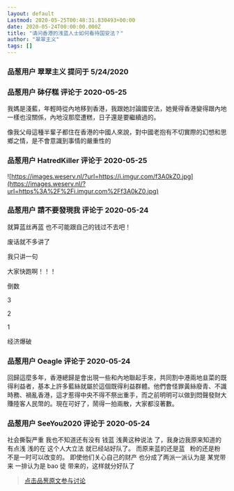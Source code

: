 ```yaml
---
layout: default
Lastmod: 2020-05-25T00:48:31.830493+00:00
date: 2020-05-24T00:00:00.000Z
title: "请问香港的浅蓝人士如何看待国安法？"
author: "翠翠主义"
tags: []
---
```



### 品葱用户 **翠翠主义** 提问于 5/24/2020
    

    
                

### 品葱用户 **砵仔糕** 评论于 2020-05-25
        
我媽是淺藍，年輕時從內地移到香港，我跟她討論國安法，她覺得香港變得跟內地一樣也沒關係，內地沒那麼遭糕，日子還是要繼續過的。  
  
像我父母這種半輩子都住在香港的中國人來說，對中國老抱有不切實際的幻想和思鄉之情，是不會意識到事情的嚴重性的
        
                

### 品葱用户 **HatredKiller** 评论于 2020-05-25
        
![https://images.weserv.nl/?url=https://i.imgur.com/f3A0kZ0.jpg](https://images.weserv.nl/?url=https%3A%2F%2Fi.imgur.com%2Ff3A0kZ0.jpg)
        
                

### 品葱用户 **請不要發現我** 评论于 2020-05-24
        
就算蓝丝再蓝 也不可能跟自己的钱过不去吧！  
  
废话就不多讲了  
  
我只讲一句  
  
大家快跑啊！！！  
  
  
  
倒数  
  
3  
  
2  
  
1  
  
经济爆破
        
                

### 品葱用户 **Oeagle** 评论于 2020-05-24
        
回歸這麼多年，香港總歸是會出現一些和內地聯起手來，共同割中港兩地韭菜的既得利益者，基本上許多藍絲就屬於這個既得利益群體。他們會怪罪黃絲廢青、不識時務、禍亂香港，這才惹得中央不得不祭出重手，而之前明明可以做到悶聲發財大賺陸客人民幣的。現在可好了，鬧得一拍兩散，大家都沒著數。
        
                

### 品葱用户 **SeeYou2020** 评论于 2020-05-24
        
社会撕裂严重 我也不知道还有没有 钱蓝 浅黄这种说法 了，我身边我原来知道的有点浅 浅的在 这个人大立法 就已经站好队了。 而原来蓝的还是蓝   粉的还是粉  不是一时可以改变的。 即使他们关心自己的财产 也分成了两派一派认为是 某党带来 一排认为是 bao 徒 带来的，这样就分好队了
        
                





> [点击品葱原文参与讨论](https://pincong.rocks/question/25918)

